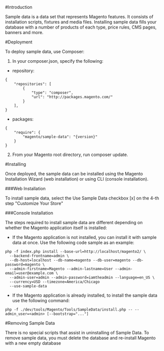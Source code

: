 #Introduction

Sample data is a data set that represents Magento features. It consists of installation scripts, fixtures and media files. 
Installing sample data fills your database with a number of products of each type, price rules, CMS pages, banners and more.

#Deployment

To deploy sample data, use Composer:

1. In your composer.json, specify the following:
 - repository:
```
{
    "repositories": [
        {
            "type": "composer",
            "url": "http://packages.magento.com/"
        }
    ],
}
```
 - packages:
```
{
    "require": {
        "magento/sample-data": "{version}"
    }
}
```
2. From your Magento root directory, run composer update.

#Installing

Once deployed, the sample data can be installed using the Magento Installation Wizard (web installation) or using CLI (console installation).

###Web Installation

To install sample data, select the Use Sample Data checkbox [x] on the 4-th step "Customize Your Store"

###Console Installation

The steps required to install sample data are different depending on whether the Magento application itself is installed:
 - If the Magento application is not installed, you can install it with sample data at once. Use the following code sample as an example:
```
php -f index.php install --base-url=http://localhost/magento2/ \
  --backend-frontname=admin \
  --db-host=localhost --db-name=magento --db-user=magento --db-password=magento \
  --admin-firstname=Magento --admin-lastname=User --admin-email=user@example.com \
  --admin-user=admin --admin-password=iamtheadmin --language=en_US \
  --currency=USD --timezone=America/Chicago
  --use-sample-data
```

 - If the Magento application is already installed, to install the sample data use the following command:
```
php -f ./dev/tools/Magento/Tools/SampleData/install.php -- --admin_user=<admin> [--bootstrap="..."]
```

#Removing Sample Data

There is no special scripts that assist in uninstalling of Sample Data. 
To remove sample data, you must delete the database and re-install Magento with a new empty database